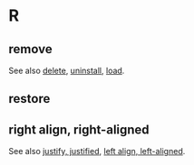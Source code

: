 # R

## remove


See also [delete](), [uninstall](), [load]().

## restore

## right align, right-aligned

See also [justify, justified](), [left align, left-aligned]().
